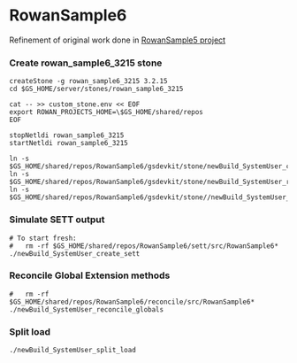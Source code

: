 # RowanSample6
Refinement of original work done in [RowanSample5 project](https://github.com/dalehenrich/RowanSample5)

### Create rowan_sample6_3215 stone
```
createStone -g rowan_sample6_3215 3.2.15
cd $GS_HOME/server/stones/rowan_sample6_3215

cat -- >> custom_stone.env << EOF
export ROWAN_PROJECTS_HOME=\$GS_HOME/shared/repos
EOF

stopNetldi rowan_sample6_3215
startNetldi rowan_sample6_3215

ln -s $GS_HOME/shared/repos/RowanSample6/gsdevkit/stone/newBuild_SystemUser_create_sett
ln -s $GS_HOME/shared/repos/RowanSample6/gsdevkit/stone/newBuild_SystemUser_reconcile_globals
ln -s $GS_HOME/shared/repos/RowanSample6/gsdevkit/stone//newBuild_SystemUser_split_load
```
### Simulate SETT output
```
# To start fresh:
#   rm -rf $GS_HOME/shared/repos/RowanSample6/sett/src/RowanSample6*
./newBuild_SystemUser_create_sett
```
### Reconcile Global Extension methods
```
#   rm -rf $GS_HOME/shared/repos/RowanSample6/reconcile/src/RowanSample6*
./newBuild_SystemUser_reconcile_globals
```
### Split load
```
./newBuild_SystemUser_split_load
```
